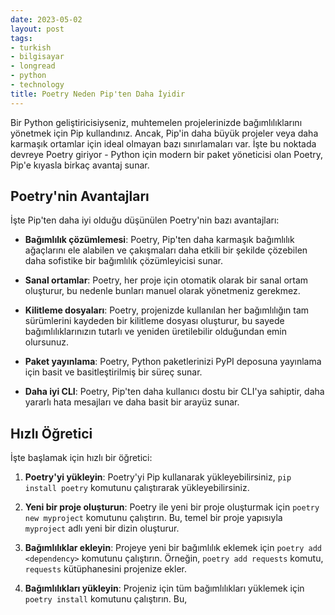 ```yaml
---
date: 2023-05-02
layout: post
tags:
- turkish
- bilgisayar
- longread
- python
- technology
title: Poetry Neden Pip'ten Daha İyidir
---
```


Bir Python geliştiricisiyseniz, muhtemelen projelerinizde bağımlılıklarını yönetmek için Pip kullandınız. Ancak, Pip'in daha büyük projeler veya daha karmaşık ortamlar için ideal olmayan bazı sınırlamaları var. İşte bu noktada devreye Poetry giriyor - Python için modern bir paket yöneticisi olan Poetry, Pip'e kıyasla birkaç avantaj sunar.

## Poetry'nin Avantajları

İşte Pip'ten daha iyi olduğu düşünülen Poetry'nin bazı avantajları:

- **Bağımlılık çözümlemesi**: Poetry, Pip'ten daha karmaşık bağımlılık ağaçlarını ele alabilen ve çakışmaları daha etkili bir şekilde çözebilen daha sofistike bir bağımlılık çözümleyicisi sunar.

- **Sanal ortamlar**: Poetry, her proje için otomatik olarak bir sanal ortam oluşturur, bu nedenle bunları manuel olarak yönetmeniz gerekmez.

- **Kilitleme dosyaları**: Poetry, projenizde kullanılan her bağımlılığın tam sürümlerini kaydeden bir kilitleme dosyası oluşturur, bu sayede bağımlılıklarınızın tutarlı ve yeniden üretilebilir olduğundan emin olursunuz.

- **Paket yayınlama**: Poetry, Python paketlerinizi PyPI deposuna yayınlama için basit ve basitleştirilmiş bir süreç sunar.

- **Daha iyi CLI**: Poetry, Pip'ten daha kullanıcı dostu bir CLI'ya sahiptir, daha yararlı hata mesajları ve daha basit bir arayüz sunar.

## Hızlı Öğretici

İşte başlamak için hızlı bir öğretici:

1. **Poetry'yi yükleyin**: Poetry'yi Pip kullanarak yükleyebilirsiniz, `pip install poetry` komutunu çalıştırarak yükleyebilirsiniz.

3. **Yeni bir proje oluşturun**: Poetry ile yeni bir proje oluşturmak için `poetry new myproject` komutunu çalıştırın. Bu, temel bir proje yapısıyla `myproject` adlı yeni bir dizin oluşturur.

5. **Bağımlılıklar ekleyin**: Projeye yeni bir bağımlılık eklemek için `poetry add <dependency>` komutunu çalıştırın. Örneğin, `poetry add requests` komutu, `requests` kütüphanesini projenize ekler.

7. **Bağımlılıkları yükleyin**: Projeniz için tüm bağımlılıkları yüklemek için `poetry install` komutunu çalıştırın. Bu,
